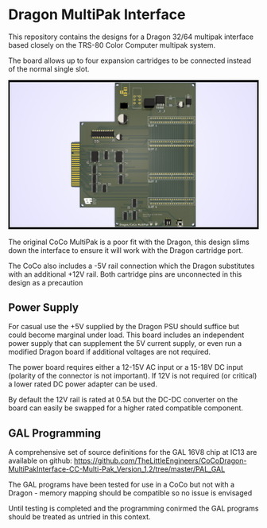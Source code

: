 # Dragon MultiPak Interface #

This repository contains the designs for a Dragon 32/64
multipak interface based closely on the TRS-80 Color 
Computer multipak system.

The board allows up to four expansion cartridges to be
connected instead of the normal single slot.

![Render of multipak PCB](./CoCoDragonMultiPak.png)

The original CoCo MultiPak is a poor fit with the 
Dragon, this design slims down the interface to
ensure it will work with the Dragon cartridge port.

The CoCo also includes a -5V rail connection which
the Dragon substitutes with an additional +12V rail.
Both cartridge pins are unconnected in this design
as a precaution

## Power Supply ##

For casual use the +5V supplied by the Dragon PSU
should suffice but could become marginal under load.
This board includes an independent power supply that
can supplement the 5V current supply, or even run a
modified Dragon board if additional voltages are not
required.

The power board requires either a 12-15V AC input or
a 15-18V DC input (polarity of the connector is not
important). If 12V is not required (or critical) a 
lower rated DC power adapter can be used.

By default the 12V rail is rated at 0.5A but the 
DC-DC converter on the board can easily be swapped
for a higher rated compatible component.

## GAL Programming ##

A comprehensive set of source definitions for the 
GAL 16V8 chip at IC13 are available on github:
https://github.com/TheLittleEngineers/CoCoDragon-MultiPakInterface-CC-Multi-Pak_Version_1.2/tree/master/PAL_GAL

The GAL programs have been tested for use in a
CoCo but not with a Dragon - memory mapping should
be compatible so no issue is envisaged

Until testing is completed and the programming
conirmed the GAL programs should be treated as untried
in this context.